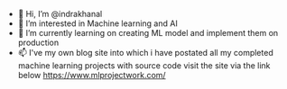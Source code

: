 - 👋 Hi, I’m @indrakhanal
- 👀 I’m interested in Machine learning and AI
- 🌱 I’m currently learning on creating ML model and implement them on production
- 📫 I've my own blog site into which i have postated all my completed machine learning projects with source code visit the site via the link below
https://www.mlprojectwork.com/

<!---
indrakhanal/indrakhanal is a ✨ special ✨ repository because its `README.md` (this file) appears on your GitHub profile.
You can click the Preview link to take a look at your changes.
--->
